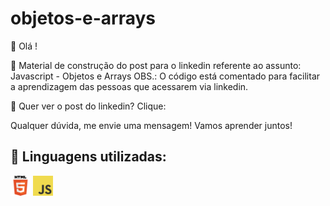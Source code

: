 # objetos-e-arrays

💜 Olá !

💬 Material de construção do post para o linkedin referente ao assunto: Javascript - Objetos e Arrays
OBS.: O código está comentado para facilitar a aprendizagem das pessoas que acessarem via linkedin.

🚀  Quer ver o post do linkedin? Clique:



Qualquer dúvida, me envie uma mensagem! Vamos aprender juntos!


## 🚀 Linguagens utilizadas:

<code><img height="32" src="https://raw.githubusercontent.com/github/explore/80688e429a7d4ef2fca1e82350fe8e3517d3494d/topics/html/html.png" alt="HTML5"/></code>
<code><img height="32" src="https://raw.githubusercontent.com/github/explore/80688e429a7d4ef2fca1e82350fe8e3517d3494d/topics/javascript/javascript.png" alt="Javascript"/></code>
